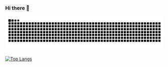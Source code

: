 ### Hi there 👋



![snake gif](https://github.com/wjdalsths/wjdalsths/blob/output/github-contribution-grid-snake.svg)

[![Top Langs](https://github-readme-stats.vercel.app/api/top-langs/?username=wjdalths)](https://github.com/wjdalsths/github-readme-stats)
